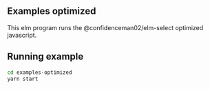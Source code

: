 ## Examples optimized
This elm program runs the @confidenceman02/elm-select optimized javascript.

## Running example
```bash
cd examples-optimized
yarn start
```
